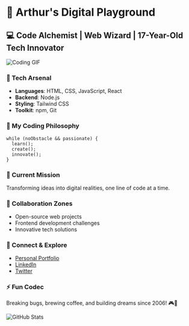 # 🚀 Arthur's Digital Playground 

## 💻 Code Alchemist | Web Wizard | 17-Year-Old Tech Innovator

![Coding GIF](https://media.giphy.com/media/USV0ym3DQWYCxBMh3/giphy.gif)

### 🔧 Tech Arsenal
- **Languages**: HTML, CSS, JavaScript, React
- **Backend**: Node.js
- **Styling**: Tailwind CSS
- **Toolkit**: npm, Git

### 🌈 My Coding Philosophy
```
while (noObstacle && passionate) {
  learn();
  create();
  innovate();
}
```

### 🚧 Current Mission
Transforming ideas into digital realities, one line of code at a time.

### 🤝 Collaboration Zones
- Open-source web projects
- Frontend development challenges
- Innovative tech solutions

### 📡 Connect & Explore
- [Personal Portfolio](your-portfolio-link)
- [LinkedIn](your-linkedin)
- [Twitter](your-twitter)

### ⚡ Fun Codec
Breaking bugs, brewing coffee, and building dreams since 2006! 🎮🚀

![GitHub Stats](https://github-readme-stats.vercel.app/api?username=arthursensai&theme=radical)
